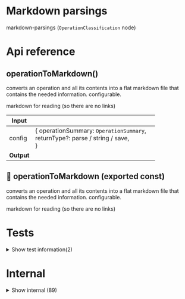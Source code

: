 # Markdown parsings

markdown-parsings (`OperationClassification` node)



# Api reference

## operationToMarkdown()

converts an operation and all its contents into a flat markdown file that contains the needed information. configurable.

markdown for reading (so there are no links)


| Input      |    |    |
| ---------- | -- | -- |
| config | { operationSummary: `OperationSummary`, <br />returnType?: parse / string / save, <br /> } |  |
| **Output** |    |    |



## 📄 operationToMarkdown (exported const)

converts an operation and all its contents into a flat markdown file that contains the needed information. configurable.

markdown for reading (so there are no links)

# Tests

<details><summary>Show test information(2)</summary>
    
  # test()




| Input      |    |    |
| ---------- | -- | -- |
| - | | |
| **Output** |    |    |



## 📄 test (unexported const)

  </details>

# Internal

<details><summary>Show internal (89)</summary>
    
  # addDependantCount()

Double arrow function to get the count for the item


| Input      |    |    |
| ---------- | -- | -- |
| type | tsFunction / tsVariable / tsInterface |  |,| imports | `TsImport`[] |  |
| **Output** | {  }   |    |



## bundleFolderWithMarkdown()

Finds all md files in a folder and creates a single MarkdownParse

handy for creating a single documentation file or other things that have to include multiple markdown files in a structured way

NB: it recursively structures the files and folders with headings


| Input      |    |    |
| ---------- | -- | -- |
| outlineTitle | string |  |,| markdownStrings | string[] | content of every markdown |,| resultFileName (optional) | string | filename to include in the final MarkdownParse |
| **Output** |    |    |



## bundleToBookMarkdown()

Input: BundleConfig (one or more folder(s), readme, operations with a docs folder)

Output should be all md files concatenated in the right order with the right titles


| Input      |    |    |
| ---------- | -- | -- |
| config | { bundleConfig: `BundleConfig`, <br />title?: string, <br />coverImagePath?: string, <br />isModulesIncluded?: boolean, <br />manualProjectRoot?: string, <br /> } |  |
| **Output** |    |    |



## bundleToMarkdown()

creates a summary for a whole bundle

NB: Related to `bundleToBookMd`


| Input      |    |    |
| ---------- | -- | -- |
| {
  bundleConfigId,
  includeModules,
} | { bundleConfigId: string, <br />includeModules?: boolean, <br /> } |  |
| **Output** | `String`   |    |



## createMinimizedSectionMarkdown()

| Input      |    |    |
| ---------- | -- | -- |
| markdown | string |  |,| expandTitle | string |  |
| **Output** | `String`   |    |



## createMinimizedSection()

| Input      |    |    |
| ---------- | -- | -- |
| markdown (optional) | string |  |,| title | string |  |,| expandTitle | string |  |
| **Output** |    |    |



## deployToVercel()

NB: Obviously, this is not the right place for this function, but none of these functions are properly located yet...

should deploy any bundle or next project folder project to Vercel by first creating and pushing it into git, and then creating it in vercel through their api

should return an url where the project will be served and the estimated time when it will be live


| Input      |    |    |
| ---------- | -- | -- |
| - | | |
| **Output** |    |    |



## emailMarkdownParse()

should email a markdown parse to some email (or multiple)


| Input      |    |    |
| ---------- | -- | -- |
| - | | |
| **Output** |    |    |



## flattenNestedObject()

Flattens a nested object by returning an object that hasa the nested path as the key and the leaf as the value

TODO: Finish, if needed. seems hard!


| Input      |    |    |
| ---------- | -- | -- |
| - | | |
| **Output** |    |    |



## generateStaticSite()

generates static site from a markdown file, with a menu on the right by default

uses next.js

because it is static, the markdown can be in the frontend assets and there is no need for a backend


| Input      |    |    |
| ---------- | -- | -- |
| {
  projectRelativeMdFilePath,
  singlePage,
} | { singlePage?: boolean, <br />projectRelativeMdFilePath?: string, <br /> } |  |
| **Output** |    |    |



## getJsonSchemaSummary()

Generates short markdown summary


| Input      |    |    |
| ---------- | -- | -- |
| schema (optional) | `JSONSchema7` |  |,| isMarkdown | boolean |  |
| **Output** | { typeDescriptor: string, <br />description?: string, <br /> }   |    |



## getMarkdownContents()

| Input      |    |    |
| ---------- | -- | -- |
| absoluteFolderPath | string |  |
| **Output** |    |    |



## getMergedMarkdownOutlineUrl()

| Input      |    |    |
| ---------- | -- | -- |
| title | string |  |
| **Output** | { title: string, <br />hashtagPath: string, <br /> }   |    |



## getOperationSummary()

Summarises operation into useful information about it. Especially useful for generating docs.


| Input      |    |    |
| ---------- | -- | -- |
| config | { operationName: string, <br />manualProjectRoot?: string, <br /> } |  |
| **Output** |    |    |



## getOutline()

low-level function that gets the outline for MarkdownParse

NB: with books usually the pages are referred in the outline. Since that depends on the font size and dimensions, this cannot be done straight from the markdown parse. Eventually we probably need to check the made pdf for its content, maybe there is even a pdf feature that creates an outline for you. There must be more people having this problem.


| Input      |    |    |
| ---------- | -- | -- |
| markdownParse | `MarkdownParse` |  |
| **Output** | string   |    |



## getPublicMarkdownNestedPathObject()

Recursively searches a folder for public markdown files, and returns a `NestedObject` with the keys being the file or folder names, and the leafs being the absolute file paths.

File and folder names are stripped (number prefixes are removed, )

example:
```json
{
"README": "path/path/README.md"
"folder1":{
"README": "path/path/folder1/REAMDE.md"
"file1": "path/path/folder1/file1.md",
}
}


| Input      |    |    |
| ---------- | -- | -- |
| absoluteFolderPath | string |  |
| **Output** |    |    |



## getTitlesRecursively()

helper function to get a nested array of the titles and its subtitles


| Input      |    |    |
| ---------- | -- | -- |
| chunk | `MarkdownChunk` |  |
| **Output** |    |    |



## getTypeDescriptorRecursive()

Returns a single line descriptor of the type of a json schema. Can be used in markdown tables.


| Input      |    |    |
| ---------- | -- | -- |
| schema | `JSONSchema7` |  |,| isMarkdown | boolean | If true, references will be links, otherwise, just the name of the referred interface |
| **Output** | `String`   |    |



## isConventionFileStatement()

| Input      |    |    |
| ---------- | -- | -- |
| item | {  } |  |,| conventionFile | test / cli |  |
| **Output** | {  }   |    |



## isUpperCase()

| Input      |    |    |
| ---------- | -- | -- |
| text | string |  |
| **Output** | {  }   |    |



## makeOutlineMarkdownString()

| Input      |    |    |
| ---------- | -- | -- |
| title | string |  |,| urls | `MergedMarkdownOutlineUrl`[] |  |
| **Output** | `String`   |    |



## makePropertiesTable()

| Input      |    |    |
| ---------- | -- | -- |
| properties (optional) | `SimplifiedSchemaProperty`[] |  |
| **Output** | `String`   |    |



## markdownChunkToMarkdownStringRecursive()

| Input      |    |    |
| ---------- | -- | -- |
| markdownChunk | `MarkdownChunk` |  |
| **Output** | `String`   |    |



## markdownChunksToMarkdownStringRecursive()

| Input      |    |    |
| ---------- | -- | -- |
| markdownChunks | `MarkdownChunk`[] |  |
| **Output** | `String`   |    |



## markdownToSayable()

all mp3s should be stored in a separate location because we don't need them in the file system and we don't reference them, as they are data that is located by convention. all markdowns should have a linked `TextToSpeechAudio[]` which is auto updated every time `dev` is ran. `TextToSpeechAudio` also includes infromation about the `duration`, `voice` and more...

a bigger `.md.mp3` file is auto-created for every markdown file that concatenates all `sayable` audio pieces in the right order, but also includes the audio pieces in between.


| Input      |    |    |
| ---------- | -- | -- |
| {
  markdown,
  markdownFilePath,
} | { markdownFilePath: string, <br />markdown: `MarkdownParse`, <br /> } |  |
| **Output** | { sayableText?: string, <br />voiceFileRelativePath?: string, <br /> }[]   |    |



## mdToPdf()

Have function `mdToPdf` like the vscode plugin. Probably exists.

However, may be good to do it myself since I want different renderings


| Input      |    |    |
| ---------- | -- | -- |
| {
  absoluteFilePath,
  markdown,
  markdownParse,
  pdfAbsoluteFilePath,
} | { absoluteFilePath?: string, <br />markdown?: string, <br />markdownParse?: `MarkdownParse`, <br />pdfAbsoluteFilePath?: string, <br /> } |  |
| **Output** |    |    |



## mergeMarkdownParse()

Merges multiple markdown parses to create a new markdown parse


| Input      |    |    |
| ---------- | -- | -- |
| markdownParses | `MarkdownParse`[] |  |,| fileName (optional) | string |  |
| **Output** |    |    |



## noNewlines()

Replaces newlines with a <br />


| Input      |    |    |
| ---------- | -- | -- |
| markdown (optional) | string |  |
| **Output** | string   |    |



## operationRadio()

randomly plays mp3 summaries of operations on the project


| Input      |    |    |
| ---------- | -- | -- |
| - | | |
| **Output** |    |    |



## printNestedTitles()

helper function (recursive) that prints nested titles with .. as prefix and a newline after every title

TODO: allow for numbering titles


| Input      |    |    |
| ---------- | -- | -- |
| nestedTitles (optional) | `NestedTitle`[] |  |,| depth (optional) | number |  |
| **Output** | string   |    |



## print()

should print any file using a preconfigured printer (which can be local or remote. if remote and there is no connection, it should save the task for later)

this function maybe needs "generateStaticSite"


| Input      |    |    |
| ---------- | -- | -- |
| { absoluteFilePath } | { absoluteFilePath: string, <br /> } |  |
| **Output** |    |    |



## projectToMarkdown()

summarizes the whole OS project into a markdown string


| Input      |    |    |
| ---------- | -- | -- |
| {
  includeTodo,
} | { includeTodo?: boolean, <br />includeOperationDetails?: boolean, <br /> } |  |
| **Output** | `String`   |    |



## propertyToTableRow()

| Input      |    |    |
| ---------- | -- | -- |
| property | `SimplifiedSchemaProperty` |  |
| **Output** | `String`   |    |



## sayablesToMp3()

Creates a single audiofile of a Sayable[] and stores that in a configured location


| Input      |    |    |
| ---------- | -- | -- |
| {
  sayables,
  destinationAbsoluteFilePath,
} | { destinationAbsoluteFilePath: string, <br />sayables: `Sayable`[], <br /> } |  |
| **Output** |    |    |



## selectRandomOperation()

selects a random operation


| Input      |    |    |
| ---------- | -- | -- |
| baseFolderPath (optional) | string |  |
| **Output** |    |    |



## simplifiedSchemaToMarkdownString()

Should render a string with one or more markdown tables to represent the simplifiedSchema


| Input      |    |    |
| ---------- | -- | -- |
| simplifiedSchema (optional) | `SimplifiedSchema` |  |,| name (optional) | string | if not given, no title is printed |,| isRequired | boolean |  |,| level (optional) | number | the headers level, defaults to 1 |
| **Output** | `String`   |    |



## statementItemToMarkdown()

| Input      |    |    |
| ---------- | -- | -- |
| statementItem | `StatementItem` |  |
| **Output** | string   |    |



## tsFunctionToMarkdownString()

TsFunction:
- name and operation
- size
- description (doc-comment)
- input, output


| Input      |    |    |
| ---------- | -- | -- |
| tsFunction | `TsFunction` |  |
| **Output** | `String`   |    |



## tsInterfaceToMarkdownString()

properties, their type, and their description

use simplifiedJsonSchema, but split up nested things into multiple tables (ive written a thing for splitting up nested objects before, use that)


| Input      |    |    |
| ---------- | -- | -- |
| tsInterface | `TsInterface` |  |
| **Output** | `String`   |    |



## tsVariableToMarkdownString()

| Input      |    |    |
| ---------- | -- | -- |
| tsVariable | `TsVariable` |  |
| **Output** | `String`   |    |



## upMarkdownChunkLevelRecursively()

Ups the levels of the markdownChunk array, recursively.

Can be useful for merging multiple markdown sources


| Input      |    |    |
| ---------- | -- | -- |
| markdownChunks (optional) | `MarkdownChunk`[] |  |
| **Output** |    |    |



## 🔹 DependantCountObject

interface that lets us count the amount of dependant files in different item types





Properties: 

 | Name | Type | Description |
|---|---|---|
| tsFunction (optional) | object |  |
| tsInterface (optional) | object |  |
| tsVariable (optional) | object |  |
| externalDependantFiles  | array |  |



## 🔹 JsonPart

Properties: 

 | Name | Type | Description |
|---|---|---|
| identifier (optional) | string |  |
| json  | object |  |



## 🔹 MergedMarkdownOutlineUrl

Properties: 

 | Name | Type | Description |
|---|---|---|
| title  | string |  |
| hashtagPath  | string |  |



## 🔹 NestedTitle

## 🔹 OperationSummary

Properties: 

 | Name | Type | Description |
|---|---|---|
| operationFolderPath  | string |  |
| operationName  | string |  |
| classification (optional) | string |  |
| description (optional) | string |  |
| size (optional) | object |  |
| coreDependenciesString  | string |  |
| operationDependenciesString  | string |  |
| packageDependenciesString  | string |  |
| cliItems  | array |  |
| testItems  | array |  |
| internalItems  | array |  |
| externalItems  | array |  |
| docs (optional) | array |  |



## 🔹 Sayable

Properties: 

 | Name | Type | Description |
|---|---|---|
| sayableText (optional) | string |  |
| voiceFileRelativePath (optional) | string |  |



## 🔹 StatementItem

Properties: 

 | Name | Type | Description |
|---|---|---|
| tsFunction (optional) | object |  |
| tsInterface (optional) | object |  |
| tsVariable (optional) | object |  |



## 📄 addDependantCount (exported const)

Double arrow function to get the count for the item


## 📄 bundleFolderWithMarkdown (exported const)

Finds all md files in a folder and creates a single MarkdownParse

handy for creating a single documentation file or other things that have to include multiple markdown files in a structured way

NB: it recursively structures the files and folders with headings


## 📄 bundleToBookMarkdown (exported const)

Input: BundleConfig (one or more folder(s), readme, operations with a docs folder)

Output should be all md files concatenated in the right order with the right titles


## 📄 bundleToMarkdown (exported const)

creates a summary for a whole bundle

NB: Related to `bundleToBookMd`


## 📄 createMinimizedSectionMarkdown (exported const)

## 📄 createMinimizedSection (exported const)

## 📄 deployToVercel (exported const)

NB: Obviously, this is not the right place for this function, but none of these functions are properly located yet...

should deploy any bundle or next project folder project to Vercel by first creating and pushing it into git, and then creating it in vercel through their api

should return an url where the project will be served and the estimated time when it will be live


## 📄 emailMarkdownParse (exported const)

should email a markdown parse to some email (or multiple)


## 📄 flattenNestedObject (exported const)

Flattens a nested object by returning an object that hasa the nested path as the key and the leaf as the value

TODO: Finish, if needed. seems hard!


## 📄 generateStaticSite (exported const)

generates static site from a markdown file, with a menu on the right by default

uses next.js

because it is static, the markdown can be in the frontend assets and there is no need for a backend


## 📄 getJsonSchemaSummary (exported const)

Generates short markdown summary


## 📄 getMarkdownContents (exported const)

## 📄 getMergedMarkdownOutlineUrl (exported const)

## 📄 getOperationSummary (exported const)

Summarises operation into useful information about it. Especially useful for generating docs.


## 📄 getOutline (exported const)

low-level function that gets the outline for MarkdownParse

NB: with books usually the pages are referred in the outline. Since that depends on the font size and dimensions, this cannot be done straight from the markdown parse. Eventually we probably need to check the made pdf for its content, maybe there is even a pdf feature that creates an outline for you. There must be more people having this problem.


## 📄 getPublicMarkdownNestedPathObject (exported const)

Recursively searches a folder for public markdown files, and returns a `NestedObject` with the keys being the file or folder names, and the leafs being the absolute file paths.

File and folder names are stripped (number prefixes are removed, )

example:
```json
{
"README": "path/path/README.md"
"folder1":{
"README": "path/path/folder1/REAMDE.md"
"file1": "path/path/folder1/file1.md",
}
}


## 📄 getTitlesRecursively (exported const)

helper function to get a nested array of the titles and its subtitles


## 📄 getTypeDescriptorRecursive (exported const)

Returns a single line descriptor of the type of a json schema. Can be used in markdown tables.


## 📄 isConventionFileStatement (exported const)

## 📄 isUpperCase (exported const)

## 📄 makeOutlineMarkdownString (exported const)

## 📄 makePropertiesTable (exported const)

## 📄 markdownChunkToMarkdownStringRecursive (exported const)

## 📄 markdownChunksToMarkdownStringRecursive (exported const)

## 📄 markdownToSayable (exported const)

all mp3s should be stored in a separate location because we don't need them in the file system and we don't reference them, as they are data that is located by convention. all markdowns should have a linked `TextToSpeechAudio[]` which is auto updated every time `dev` is ran. `TextToSpeechAudio` also includes infromation about the `duration`, `voice` and more...

a bigger `.md.mp3` file is auto-created for every markdown file that concatenates all `sayable` audio pieces in the right order, but also includes the audio pieces in between.


## 📄 mdToPdf (exported const)

Have function `mdToPdf` like the vscode plugin. Probably exists.

However, may be good to do it myself since I want different renderings


## 📄 mergeMarkdownParse (exported const)

Merges multiple markdown parses to create a new markdown parse


## 📄 noNewlines (exported const)

Replaces newlines with a <br />


## 📄 operationRadio (exported const)

randomly plays mp3 summaries of operations on the project


## 📄 printNestedTitles (exported const)

helper function (recursive) that prints nested titles with .. as prefix and a newline after every title

TODO: allow for numbering titles


## 📄 print (exported const)

should print any file using a preconfigured printer (which can be local or remote. if remote and there is no connection, it should save the task for later)

this function maybe needs "generateStaticSite"


## 📄 projectToMarkdown (exported const)

summarizes the whole OS project into a markdown string


## 📄 propertyToTableRow (exported const)

## 📄 sayablesToMp3 (exported const)

Creates a single audiofile of a Sayable[] and stores that in a configured location


## 📄 selectRandomOperation (exported const)

selects a random operation


## 📄 simplifiedSchemaToMarkdownString (exported const)

Should render a string with one or more markdown tables to represent the simplifiedSchema


## 📄 statementItemToMarkdown (exported const)

## 📄 tsFunctionToMarkdownString (exported const)

TsFunction:
- name and operation
- size
- description (doc-comment)
- input, output


## 📄 tsInterfaceToMarkdownString (exported const)

properties, their type, and their description

use simplifiedJsonSchema, but split up nested things into multiple tables (ive written a thing for splitting up nested objects before, use that)


## 📄 tsVariableToMarkdownString (exported const)

## 📄 upMarkdownChunkLevelRecursively (exported const)

Ups the levels of the markdownChunk array, recursively.

Can be useful for merging multiple markdown sources
  </details>

